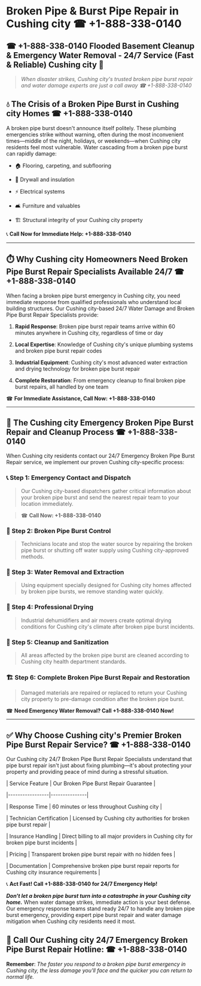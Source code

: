 # Broken Pipe & Burst Pipe Repair in Cushing city ☎ +1-888-338-0140  
## ☎ +1-888-338-0140 Flooded Basement Cleanup & Emergency Water Removal - 24/7 Service (Fast & Reliable) Cushing city 🚨  

> *When disaster strikes, Cushing city's trusted broken pipe burst repair and water damage experts are just a call away ☎ +1-888-338-0140*  

## 💧 The Crisis of a Broken Pipe Burst in Cushing city Homes ☎ +1-888-338-0140  

A broken pipe burst doesn't announce itself politely. These plumbing emergencies strike without warning, often during the most inconvenient times—middle of the night, holidays, or weekends—when Cushing city residents feel most vulnerable. Water cascading from a broken pipe burst can rapidly damage:  

* 🏠 Flooring, carpeting, and subflooring  
* 🧱 Drywall and insulation  
* ⚡ Electrical systems  
* 🛋️ Furniture and valuables  
* 🏗️ Structural integrity of your Cushing city property  

📞 **Call Now for Immediate Help: +1-888-338-0140**  

---  

## ⏱️ Why Cushing city Homeowners Need Broken Pipe Burst Repair Specialists Available 24/7 ☎ +1-888-338-0140  

When facing a broken pipe burst emergency in Cushing city, you need immediate response from qualified professionals who understand local building structures. Our Cushing city-based 24/7 Water Damage and Broken Pipe Burst Repair Specialists provide:  

1. **Rapid Response**: Broken pipe burst repair teams arrive within 60 minutes anywhere in Cushing city, regardless of time or day  
2. **Local Expertise**: Knowledge of Cushing city's unique plumbing systems and broken pipe burst repair codes  
3. **Industrial Equipment**: Cushing city's most advanced water extraction and drying technology for broken pipe burst repair  
4. **Complete Restoration**: From emergency cleanup to final broken pipe burst repairs, all handled by one team  

☎ **For Immediate Assistance, Call Now: +1-888-338-0140**  

---  

## 🔧 The Cushing city Emergency Broken Pipe Burst Repair and Cleanup Process ☎ +1-888-338-0140  

When Cushing city residents contact our 24/7 Emergency Broken Pipe Burst Repair service, we implement our proven Cushing city-specific process:  

### 📞 Step 1: Emergency Contact and Dispatch  
> Our Cushing city-based dispatchers gather critical information about your broken pipe burst and send the nearest repair team to your location immediately.  
> ☎ **Call Now: +1-888-338-0140**  

### 🚿 Step 2: Broken Pipe Burst Control  
> Technicians locate and stop the water source by repairing the broken pipe burst or shutting off water supply using Cushing city-approved methods.  

### 🌊 Step 3: Water Removal and Extraction  
> Using equipment specially designed for Cushing city homes affected by broken pipe bursts, we remove standing water quickly.  

### 💨 Step 4: Professional Drying  
> Industrial dehumidifiers and air movers create optimal drying conditions for Cushing city's climate after broken pipe burst incidents.  

### 🧼 Step 5: Cleanup and Sanitization  
> All areas affected by the broken pipe burst are cleaned according to Cushing city health department standards.  

### 🏗️ Step 6: Complete Broken Pipe Burst Repair and Restoration  
> Damaged materials are repaired or replaced to return your Cushing city property to pre-damage condition after the broken pipe burst.  

☎ **Need Emergency Water Removal? Call +1-888-338-0140 Now!**  

---  

## ✅ Why Choose Cushing city's Premier Broken Pipe Burst Repair Service? ☎ +1-888-338-0140  

Our Cushing city 24/7 Broken Pipe Burst Repair Specialists understand that pipe burst repair isn't just about fixing plumbing—it's about protecting your property and providing peace of mind during a stressful situation.  

| Service Feature | Our Broken Pipe Burst Repair Guarantee |  
|-----------------|---------------|  
| Response Time | 60 minutes or less throughout Cushing city |  
| Technician Certification | Licensed by Cushing city authorities for broken pipe burst repair |  
| Insurance Handling | Direct billing to all major providers in Cushing city for broken pipe burst incidents |  
| Pricing | Transparent broken pipe burst repair with no hidden fees |  
| Documentation | Comprehensive broken pipe burst repair reports for Cushing city insurance requirements |  

📞 **Act Fast! Call +1-888-338-0140 for 24/7 Emergency Help!**  

***Don't let a broken pipe burst turn into a catastrophe in your Cushing city home.*** When water damage strikes, immediate action is your best defense. Our emergency response teams stand ready 24/7 to handle any broken pipe burst emergency, providing expert pipe burst repair and water damage mitigation when Cushing city residents need it most.  

## 📱 Call Our Cushing city 24/7 Emergency Broken Pipe Burst Repair Hotline: ☎ +1-888-338-0140  

**Remember**: *The faster you respond to a broken pipe burst emergency in Cushing city, the less damage you'll face and the quicker you can return to normal life.*